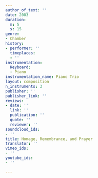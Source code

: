 ```yaml
---
author_of_text: ''
date: 2003
duration:
  m: 5
  s: 15
genre:
- Chamber
history:
- performer: ''
  timeplaces:
  - ''
instrumentation:
  Keyboard:
  - Piano
instrumentation_name: Piano Trio
layout: composition
n_instruments: 3
publisher: ''
publisher_link: ''
reviews:
- date: ''
  link: ''
  publication: ''
  quote: ''
  reviewer: ''
soundcloud_ids:
- ''
title: Homage, Remembrance, and Prayer
translator: ''
vimeo_ids:
- ''
youtube_ids:
- ''

---
```

